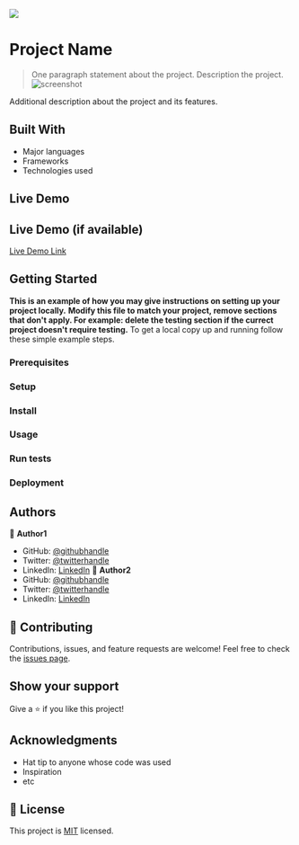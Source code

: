 ![](https://img.shields.io/badge/Microverse-blueviolet)

# Project Name

> One paragraph statement about the project.
> Description the project.
![screenshot](./app_screenshot.png)

Additional description about the project and its features.

## Built With

- Major languages
- Frameworks
- Technologies used

## Live Demo
## Live Demo (if available)

[Live Demo Link](https://livedemo.com)

## Getting Started
**This is an example of how you may give instructions on setting up your project locally.**
**Modify this file to match your project, remove sections that don't apply. For example: delete the testing section if the currect project doesn't require testing.**
To get a local copy up and running follow these simple example steps.
### Prerequisites
### Setup
### Install
### Usage
### Run tests
### Deployment
## Authors
👤 **Author1**
- GitHub: [@githubhandle](https://github.com/githubhandle)
- Twitter: [@twitterhandle](https://twitter.com/twitterhandle)
- LinkedIn: [LinkedIn](https://linkedin.com/in/linkedinhandle)
👤 **Author2**
- GitHub: [@githubhandle](https://github.com/githubhandle)
- Twitter: [@twitterhandle](https://twitter.com/twitterhandle)
- LinkedIn: [LinkedIn](https://linkedin.com/in/linkedinhandle)
## 🤝 Contributing
Contributions, issues, and feature requests are welcome!
Feel free to check the [issues page](../../issues/).
## Show your support
Give a ⭐️ if you like this project!
## Acknowledgments
- Hat tip to anyone whose code was used
- Inspiration
- etc
## 📝 License
This project is [MIT](./MIT.md) licensed.
